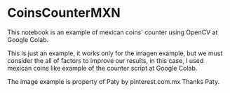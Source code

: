 # CoinsCounterMXN
This notebook is an example of mexican coins' counter using OpenCV at Google Colab.

This is just an example, it works only for the imagen example, but we must consider the all of factors to improve our results, in this case, I used mexican coins like example of the counter script at Google Colab. 

The image example is property of Paty by pinterest.com.mx
Thanks Paty.
